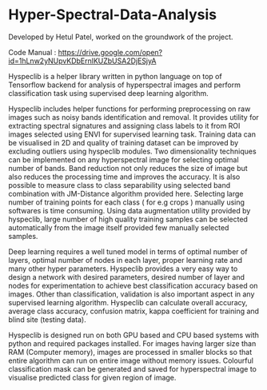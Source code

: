 # Hyper-Spectral-Data-Analysis

Developed by Hetul Patel, worked on the groundwork of the project.

Code Manual : <https://drive.google.com/open?id=1hLnw2yNUpvKDbErnlKUZbUSA2DjESjyA>

Hyspeclib is a helper library written in python language on top of Tensorflow
backend for analysis of hyperspectral images and perform classification task
using supervised deep learning algorithm.

Hyspeclib includes helper functions for performing preprocessing on raw
images such as noisy bands identification and removal. It provides utility for
extracting spectral signatures and assigning class labels to it from ROI
images selected using ENVI for supervised learning task.
Training data can be visualised in 2D and quality of training dataset can be
improved by excluding outliers using hyspeclib modules. Two dimensionality
techniques can be implemented on any hyperspectral image for selecting
optimal number of bands. Band reduction not only reduces the size of image
but also reduces the processing time and improves the accuracy. It is also
possible to measure class to class separability using selected band
combination with JM-Distance algorithm provided here.
Selecting large number of training points for each class ( for e.g crops )
manually using softwares is time consuming. Using data augmentation utility
provided by hyspeclib, large number of high quality training samples can be
selected automatically from the image itself provided few manually selected
samples.

Deep learning requires a well tuned model in terms of optimal number of
layers, optimal number of nodes in each layer, proper learning rate and many
other hyper parameters. Hyspeclib provides a very easy way to design a
network with desired parameters, desired number of layer and nodes for
experimentation to achieve best classification accuracy based on images.
Other than classification, validation is also important aspect in any
supervised learning algorithm. Hyspeclib can calculate overall accuracy,
average class accuracy, confusion matrix, kappa coefficient for training and
blind site (testing data).

Hyspeclib is designed run on both GPU based and CPU based systems with
python and required packages installed. For images having larger size than
RAM (Computer memory), images are processed in smaller blocks so that
entire algorithm can run on entire image without memory issues.
Colourful classification mask can be generated and saved for hyperspectral
image to visualise predicted class for given region of image.
